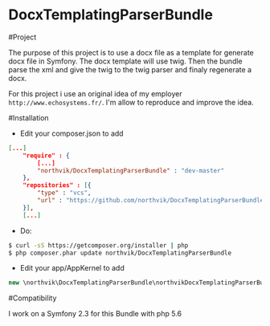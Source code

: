 DocxTemplatingParserBundle
==========================

#Project

The purpose of this project is to use a docx file as a template for generate docx file in Symfony.
The docx template will use twig. Then the bundle parse the xml and give the twig to the twig parser and finaly regenerate a docx.  

For this project i use an original idea of my employer `http://www.echosystems.fr/`. 
I'm allow to reproduce and improve the idea.


#Installation

 * Edit your composer.json to add
 ```json
 [...]
     "require" : {
         [...]
         "northvik/DocxTemplatingParserBundle" : "dev-master"
     },
     "repositories" : [{
         "type" : "vcs",
         "url" : "https://github.com/northvik/DocxTemplatingParserBundle.git"
     }],
     [...]
 ```
 
 * Do:
 ```bash
 $ curl -sS https://getcomposer.org/installer | php
 $ php composer.phar update northvik/DocxTemplatingParserBundle
 ```
 
 * Edit your app/AppKernel to add
 ```php
 new \northvik\DocxTemplatingParserBundle\northvikDocxTemplatingParserBundle()
 ```
 
 #Compatibility
 
 I work on a Symfony 2.3 for this Bundle with php 5.6
 